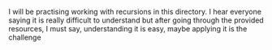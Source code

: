  I will be practising working with recursions in this directory. I hear everyone saying it is really difficult to understand but after going through the provided resources, I must say, understanding it is easy, maybe applying it is the challenge
